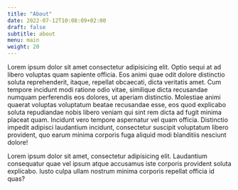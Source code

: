 ```yaml
---
title: "About"
date: 2022-07-12T10:08:09+02:00
draft: false
subtitle: about
menu: main
weight: 20
---
```

Lorem ipsum dolor sit amet consectetur adipisicing elit. Optio sequi at ad libero voluptas quam sapiente officia. Eos animi quae odit dolore distinctio soluta reprehenderit, itaque, repellat obcaecati, dicta veritatis amet. Cum tempore incidunt modi ratione odio vitae, similique dicta recusandae numquam perferendis eos dolores, ut aperiam distinctio. Molestiae animi quaerat voluptas voluptatum beatae recusandae esse, eos quod explicabo soluta repudiandae nobis libero veniam qui sint rem dicta ad fugit minima placeat quam. Incidunt vero tempore aspernatur vel quam officia. Distinctio impedit adipisci laudantium incidunt, consectetur suscipit voluptatum libero provident, quo earum minima corporis fuga aliquid modi blanditiis nesciunt dolore!

Lorem ipsum dolor sit amet, consectetur adipisicing elit. Laudantium consequatur quae vel ipsum atque accusamus iste corporis provident soluta explicabo. Iusto culpa ullam nostrum minima corporis repellat officia id quas?
